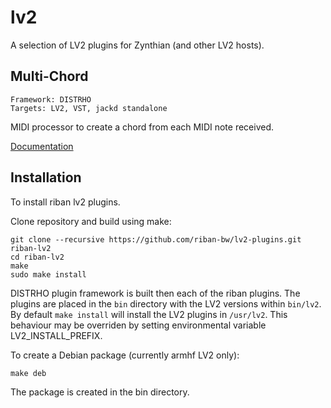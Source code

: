 # lv2

A selection of LV2 plugins for Zynthian (and other LV2 hosts).

## Multi-Chord
```
Framework: DISTRHO
Targets: LV2, VST, jackd standalone
```
MIDI processor to create a chord from each MIDI note received.

[Documentation](https://github.com/riban-bw/lv2/tree/main/MultiChord)

## Installation

To install riban lv2 plugins.

Clone repository and build using make:
```
git clone --recursive https://github.com/riban-bw/lv2-plugins.git riban-lv2
cd riban-lv2
make
sudo make install
```

DISTRHO plugin framework is built then each of the riban plugins. The plugins are placed in the `bin` directory with the LV2 versions within `bin/lv2`. By default `make install` will install the LV2 plugins in `/usr/lv2`. This behaviour may be overriden by setting environmental variable LV2_INSTALL_PREFIX.

To create a Debian package (currently armhf LV2 only):

```
make deb
```

The package is created in the bin directory.
